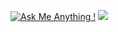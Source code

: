 [![Ask Me Anything !](https://img.shields.io/badge/Ask%20me-anything-1abc9c.svg)](https://GitHub.com/Naereen/ama)
![](https://komarev.com/ghpvc/?username=dxrshxnw&style=for-the-badge)

<!--
**dxrshxnw/dxrshxnw** is a ✨ _special_ ✨ repository because its `README.md` (this file) appears on your GitHub profile.

Here are some ideas to get you started:

- 🔭 I’m currently working on ...
- 🌱 I’m currently learning ...
- 👯 I’m looking to collaborate on ...
- 🤔 I’m looking for help with ...
- 💬 Ask me about ...
- 📫 How to reach me: ...
- 😄 Pronouns: ...
- ⚡ Fun fact: ...
-->
